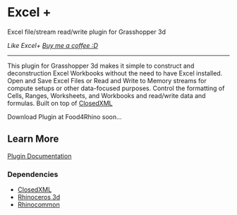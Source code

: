 # Excel +
Excel file/stream read/write plugin for Grasshopper 3d

_Like Excel+ [Buy me a coffee :D](http://www.buymeacoffee.com/davidmans)_

---

This plugin for Grasshopper 3d makes it simple to construct and deconstruction Excel Workbooks without the need to have Excel installed. Open and Save Excel Files or Read and Write to Memory streams for compute setups or other data-focused purposes. Control the formatting of Cells, Ranges, Worksheets, and Workbooks and read/write data and formulas. Built on top of [ClosedXML](https://github.com/ClosedXML/ClosedXML)

Download Plugin at Food4Rhino soon...


## Learn More

[Plugin Documentation](https://interopxyz.gitbook.io/graphic-plus/)

### Dependencies
 - [ClosedXML](https://github.com/ClosedXML/ClosedXML)
 - [Rhinoceros 3d](https://www.rhino3d.com/)
 - [Rhinocommon](https://www.nuget.org/packages/RhinoCommon/5.12.50810.13095)
